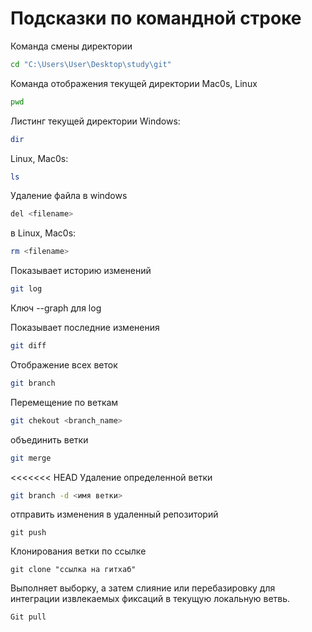 # Подсказки по командной строке

Команда смены директории
```sh
cd "C:\Users\User\Desktop\study\git"
```
Команда отображения текущей директории Mac0s, Linux
```sh
pwd
```

Листинг текущей директории Windows:
```sh
dir
```
Linux, Mac0s:
```sh
ls
```

Удаление файла в windows
```sh
del <filename>
```

в Linux, Mac0s:
```sh
rm <filename>
```

Показывает историю изменений
```sh
git log
```
Ключ --graph для log


Показывает последние изменения
```sh
git diff
```

Отображение всех веток
```sh
git branch
```

Перемещение по веткам
```sh
git chekout <branch_name>
```


объединить ветки
```sh
git merge
```


<<<<<<< HEAD
Удаление определенной ветки
```sh
git branch -d <имя ветки>
```
отправить изменения в удаленный репозиторий
```
git push
```

Клонирования ветки по ссылке
```
git clone "ссылка на гитхаб"
```

Выполняет выборку, а затем слияние или перебазировку для интеграции извлекаемых фиксаций в текущую локальную ветвь.
```
Git pull
```